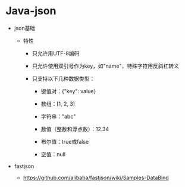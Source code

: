 # Java-json

- json基础

  - 特性

    - 只允许用UTF-8编码

    - 只允许使用双引号作为key，如"name"，特殊字符用反斜杠转义

    - 只支持以下几种数据类型：

      - 键值对：{"key": value}

      - 数组：[1, 2, 3]

      - 字符串："abc"

      - 数值（整数和浮点数）：12.34

      - 布尔值：true或false

      - 空值：null

- fastjson

  - <https://github.com/alibaba/fastjson/wiki/Samples-DataBind>
